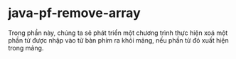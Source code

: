 # java-pf-remove-array
Trong phần này, chúng ta sẽ phát triển một chương trình thực hiện xoá một phần tử được nhập vào từ bàn phím ra khỏi mảng, nếu phần tử đó xuất hiện trong mảng.  

